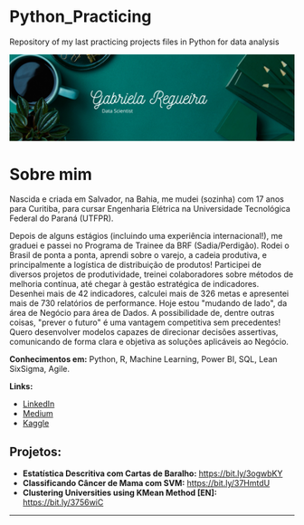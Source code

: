# Python_Practicing
Repository of my last practicing projects files in Python for data analysis

<p align="center">
  <img src="Simple Work LinkedIn Banner.png" >
</p>

# Sobre mim

Nascida e criada em Salvador, na Bahia, me mudei (sozinha) com 17 anos para Curitiba, para cursar Engenharia Elétrica na Universidade Tecnológica Federal do Paraná (UTFPR).

Depois de alguns estágios (incluindo uma experiência internacional!), me graduei e passei no Programa de Trainee da BRF (Sadia/Perdigão). Rodei o Brasil de ponta a ponta, aprendi sobre o varejo, a cadeia produtiva, e principalmente a logística de distribuição de produtos! Participei de diversos projetos de produtividade, treinei colaboradores sobre métodos de melhoria contínua, até chegar à gestão estratégica de indicadores. Desenhei mais de 42 indicadores, calculei mais de 326 metas e apresentei mais de 730 relatórios de performance.
Hoje estou "mudando de lado", da área de Negócio para área de Dados. A possibilidade de, dentre outras coisas, "prever o futuro" é uma vantagem competitiva sem precedentes! Quero desenvolver modelos capazes de direcionar decisões assertivas, comunicando de forma clara e objetiva as soluções aplicáveis ao Negócio.

**Conhecimentos em:** Python, R, Machine Learning, Power BI, SQL, Lean SixSigma, Agile.

**Links:**
* [LinkedIn](https://www.linkedin.com/in/gabriela-regueira)
* [Medium](https://www.medium.com/@gabrielareg)
* [Kaggle](https://www.kaggle.com/gabrielasantos2103)


## Projetos:

* **Estatística Descritiva com Cartas de Baralho:** https://bit.ly/3ogwbKY
* **Classificando Câncer de Mama com SVM:** https://bit.ly/37HmtdU
* **Clustering Universities using KMean Method [EN]:** https://bit.ly/3756wiC
---

